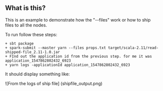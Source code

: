 ## What is this?

This is an example to demonstrate how the "--files" work or how to ship files to all the nodes.

To run follow these steps:

	+ sbt package
	+ spark-submit --master yarn --files props.txt target/scala-2.11/read-shipped-file_2.11-1.0.jar
	+ FInd out the application id from the previous step. for me it was application_1547862802432_6923
	+ yarn logs -applicationId application_1547862802432_6923

It should display something like:

![From the logs of ship file]
(shipfile_output.png)

